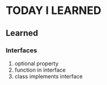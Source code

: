 # TODAY I LEARNED

## Learned

### Interfaces

1. optional property
2. function in interface
3. class implements interface
